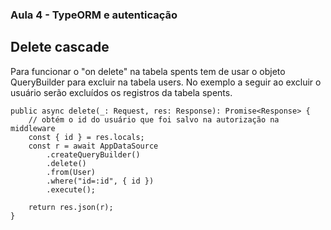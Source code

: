 ### Aula 4 - TypeORM e autenticação

## Delete cascade

Para funcionar o "on delete" na tabela spents tem de usar o objeto QueryBuilder para excluir na tabela users. No exemplo a seguir ao excluir o usuário serão excluídos os registros da tabela spents.

```
public async delete(_: Request, res: Response): Promise<Response> {
    // obtém o id do usuário que foi salvo na autorização na middleware
    const { id } = res.locals;
    const r = await AppDataSource
        .createQueryBuilder()
        .delete()
        .from(User)
        .where("id=:id", { id })
        .execute();

    return res.json(r);
}
```